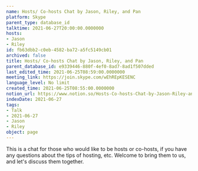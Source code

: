 ```yaml
---
name: Hosts/ Co-hosts Chat by Jason, Riley, and Pan
platform: Skype
parent_type: database_id
talktime: 2021-06-27T20:00:00.0000000
hosts:
- Jason
- Riley
id: fb63dbb2-c0eb-4582-ba72-a5fc5149cb01
archived: false
title: Hosts/ Co-hosts Chat by Jason, Riley, and Pan
parent_database_id: e9339446-880f-4ef0-8ad7-8ad1f507dded
last_edited_time: 2021-06-25T08:59:00.0000000
meeting_link: https://join.skype.com/wEhREpKESENC
language_level: No limit
created_time: 2021-06-25T08:55:00.0000000
notion_url: https://www.notion.so/Hosts-Co-hosts-Chat-by-Jason-Riley-and-Pan-fb63dbb2c0eb4582ba72a5fc5149cb01
indexDate: 2021-06-27
tags:
- Talk
- 2021-06-27
- Jason
- Riley
object: page
---
```


This is a chat for those who would like to be hosts or co-hosts, if you have any questions about the tips of hosting, etc. Welcome to bring them to us, and let's discuss them together.

